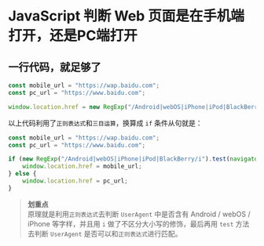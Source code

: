 # JavaScript 判断 Web 页面是在手机端打开，还是PC端打开

## 一行代码，就足够了

```JavaScript
const mobile_url = "https://wap.baidu.com";
const pc_url = "https://www.baidu.com";

window.location.href = new RegExp("/Android|webOS|iPhone|iPod|BlackBerry/i").test(navigator.userAgent) ? mobile_url : pc_url;
```

以上代码利用了`正则表达式`和`三目运算`，换算成 `if` 条件从句就是：

```JavaScript
const mobile_url = "https://wap.baidu.com";
const pc_url = "https://www.baidu.com";

if (new RegExp("/Android|webOS|iPhone|iPod|BlackBerry/i").test(navigator.userAgent)) {
    window.location.href = mobile_url;
} else {
    window.location.href = pc_url;
}
```

> **划重点**  
> 原理就是利用`正则表达式`去判断 `UserAgent` 中是否含有 Android / webOS / iPhone 等字样，并且用 `i` 做了不区分大小写的修饰，最后再用 `test` 方法去判断 `UserAgent` 是否可以和`正则表达式`进行匹配。
